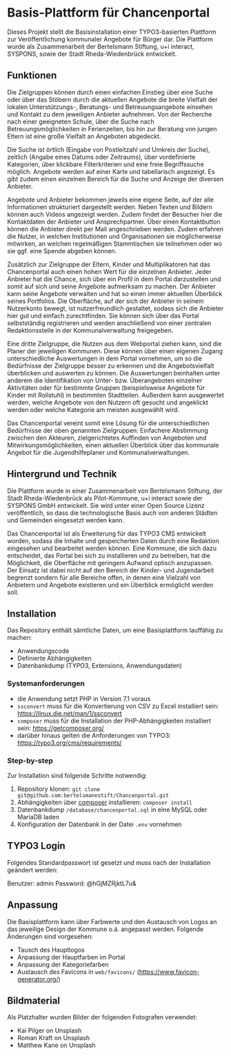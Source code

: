 # Basis-Plattform für Chancenportal

Dieses Projekt stellt die Basisinstallation einer TYPO3-basierten Plattform zur Veröffentlichung kommunaler Angebote 
für Bürger dar. Die Plattform wurde als Zusammenarbeit der Bertelsmann Stiftung, u+i interact, SYSPONS, sowie der 
Stadt Rheda-Wiedenbrück entwickelt.  

## Funktionen

Die Zielgruppen können durch einen einfachen Einstieg über eine Suche oder über das Stöbern durch die aktuellen Angebote die breite Vielfalt der lokalen Unterstützungs-, Beratungs- und Betreuungsangebote einsehen und Kontakt zu dem jeweiligen Anbieter aufnehmen. Von der Recherche nach einer geeigneten Schule, über die Suche nach Betreuungsmöglichkeiten in Ferienzeiten, bis hin zur Beratung von jungen Eltern ist eine große Vielfalt an Angeboten abgedeckt.

Die Suche ist örtlich (Eingabe von Postleitzahl und Umkreis der Suche), zeitlich (Angabe eines Datums oder Zeitraums), über vordefinierte Kategorien, über klickbare Filterkriterien und eine freie Begriffssuche möglich. Angebote werden auf einer Karte und tabellarisch angezeigt. Es gibt zudem einen einzelnen Bereich für die Suche und Anzeige der diversen Anbieter.

Angebote und Anbieter bekommen jeweils eine eigene Seite, auf der alle Informationen strukturiert dargestellt werden. Neben Texten und Bildern können auch Videos angezeigt werden. Zudem findet der Besucher hier die Kontaktdaten der Anbieter und Ansprechpartner. Über einen Kontaktbutton können die Anbieter direkt per Mail angeschrieben werden. Zudem erfahren die Nutzer, in welchen Institutionen und Organisationen sie möglicherweise mitwirken, an welchen regelmäßigen Stammtischen sie teilnehmen oder wo sie ggf. eine Spende abgeben können.

Zusätzlich zur Zielgruppe der Eltern, Kinder und Multiplikatoren hat das Chancenportal auch einen hohen Wert für die einzelnen Anbieter. Jeder Anbieter hat die Chance, sich über ein Profil in dem Portal darzustellen und somit auf sich und seine Angebote aufmerksam zu machen. Der Anbieter kann seine Angebote verwalten und hat so einen immer aktuellen Überblick seines Portfolios. Die Oberfläche, auf der sich der Anbieter in seinem Nutzerkonto bewegt, ist nutzerfreundlich gestaltet, sodass sich die Anbieter hier gut und einfach zurechtfinden. Sie können sich über das Portal selbstständig registrieren und werden anschließend von einer zentralen Redaktionsstelle in der Kommunalverwaltung freigegeben.
  
Eine dritte Zielgruppe, die Nutzen aus dem Webportal ziehen kann, sind die Planer der jeweiligen Kommunen. Diese können über einen eigenen Zugang unterschiedliche Auswertungen in dem Portal vornehmen, um so die Bedürfnisse der Zielgruppe besser zu erkennen und die Angebotsvielfalt überblicken und auswerten zu können. Die Auswertungen beinhalten unter anderem die Identifikation von Unter- bzw. Überangeboten einzelner Aktivitäten oder für bestimmte Gruppen (beispielsweise Angebote für Kinder mit Rollstuhl) in bestimmten Stadtteilen. Außerdem kann ausgewertet werden, welche Angebote von den Nutzern oft gesucht und angeklickt werden oder welche Kategorie am meisten ausgewählt wird.

Das Chancenportal vereint somit eine Lösung für die unterschiedlichen Bedürfnisse der oben genannten Zielgruppen: Einfachere Abstimmung zwischen den Akteuren, zielgerichtetes Auffinden von Angeboten und Mitwirkungsmöglichkeiten, einen aktuellen Überblick über das kommunale Angebot für die Jugendhilfeplaner und Kommunalverwaltungen.

## Hintergrund und Technik

Die Plattform wurde in einer Zusammenarbeit von Bertelsmann Stiftung, der Stadt Rheda-Wiedenbrück als Pilot-Kommune, 
u+i interact sowie der SYSPONS GmbH entwickelt. Sie wird unter einer Open Source Lizenz veröffentlich, so dass die 
technologische Basis auch von anderen Städten und Gemeinden eingesetzt werden kann.

Das Chancenportal ist als Erweiterung für das TYPO3 CMS entwickelt worden, sodass die Inhalte und gespeicherten Daten
 durch eine Redaktion eingesehen und bearbeitet werden können. Eine Kommune, die sich dazu entscheidet, das Portal bei 
 sich zu installieren und zu betreiben, hat die Möglichkeit, die Oberfläche mit geringem Aufwand optisch anzupassen. Der Einsatz ist dabei nicht auf den Bereich der Kinder- und Jugendarbeit begrenzt sondern für alle Bereiche offen, in denen eine Vielzahl von Anbietern und Angebote existieren und ein Überblick ermöglicht werden soll.

## Installation

Das Repository enthält sämtliche Daten, um eine Basisplattform lauffähig zu machen:
* Anwendungscode
* Definierte Abhängigkeiten
* Datenbankdump (TYPO3, Extensions, Anwendungsdaten)

### Systemanforderungen

* die Anwendung setzt PHP in Version 7.1 voraus
* `ssconvert` muss für die Konvertierung von CSV zu Excel installiert sein: https://linux.die.net/man/1/ssconvert
* `composer` muss für die Installation der PHP-Abhängigkeiten installiert sein: https://getcomposer.org/
* darüber hinaus gelten die Anforderungen von TYPO3: https://typo3.org/cms/requirements/

### Step-by-step

Zur Installation sind folgende Schritte notwendig:

1. Repository klonen: `git clone git@github.com:bertelsmannstift/Chancenportal.git`
2. Abhängigkeiten über [composer](https://getcomposer.org/) installieren: `composer install`
3. Datenbankdump `/database/chancenportal.sql` in eine MySQL oder MariaDB laden
4. Konfiguration der Datenbank in der Datei `.env` vornehmen

## TYPO3 Login

Folgendes Standardpasswort ist gesetzt und muss nach der Installation geändert werden:

Benutzer: admin
Password: @hGjMZRjktL7u&

## Anpassung

Die Basisplattform kann über Farbwerte und den Austausch von Logos an das jeweilige Design der Kommune o.ä. angepasst
 werden. Folgende Änderungen sind vorgesehen:

* Tausch des Hauptlogos
* Anpassung der Hauptfarben im Portal
* Anpassung der Kategoriefarben
* Austausch des Favicons in `web/favicons/` (https://www.favicon-generator.org/)

## Bildmaterial

Als Platzhalter wurden Bilder der folgenden Fotografen verwendet:
  
* Kai Pilger on Unsplash
* Roman Kraft on Unsplash
* Matthew Kane on Unsplash